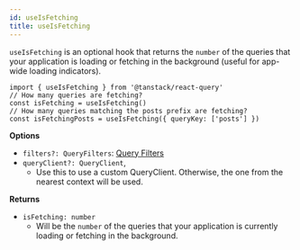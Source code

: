 ```yaml
---
id: useIsFetching
title: useIsFetching
---
```


`useIsFetching` is an optional hook that returns the `number` of the queries that your application is loading or fetching in the background (useful for app-wide loading indicators).

```tsx
import { useIsFetching } from '@tanstack/react-query'
// How many queries are fetching?
const isFetching = useIsFetching()
// How many queries matching the posts prefix are fetching?
const isFetchingPosts = useIsFetching({ queryKey: ['posts'] })
```

**Options**

- `filters?: QueryFilters`: [Query Filters](../../../guides/filters.md#query-filters)
- `queryClient?: QueryClient`,
  - Use this to use a custom QueryClient. Otherwise, the one from the nearest context will be used.

**Returns**

- `isFetching: number`
  - Will be the `number` of the queries that your application is currently loading or fetching in the background.
